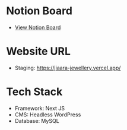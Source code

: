 # Notion Board
- [View Notion Board](https://boundless-wedge-933.notion.site/edaa06dee11c432ab521c5537eaa7406?v=2ac94cf837d943e4ad969a9a6eb5c27e&pvs=4)

# Website URL
- Staging: https://jiaara-jewellery.vercel.app/

# Tech Stack
- Framework: Next JS
- CMS: Headless WordPress
- Database: MySQL
